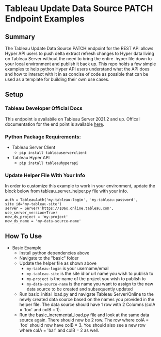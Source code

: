 # Tableau Update Data Source PATCH Endpoint Examples

## Summary

The Tableau Update Data Source PATCH endpoint for the REST API allows Hyper API users to push delta extract refresh changes to Hyper data living on Tableau Server without the need to bring the entire .hyper file down to your local environment and publish it back up. This repo
holds a few simple examples to help python Hyper API users understand what the API does and how to interact with it in as concise of 
code as possible that can be used as a template for building their own use cases.


## Setup

### Tableau Developer Official Docs
This endpoint is availabile on Tableau Server 2021.2 and up. Offical documentation for the end point is available [here](https://help.tableau.com/current/api/rest_api/en-us/REST/rest_api_how_to_update_data_to_hyper.htm).

### Python Package Requirements:
  - Tableau Server Client
    - `pip install tableauserverclient`
  - Tableau Hyper API
    - `pip install tableauhyperapi`
    
### Update Helper File With Your Info
In order to customize this example to work in your environment, 
update the block below from tableau_server_helper.py file with your info.

```python:
auth = TableauAuth('my-tableau-login', 'my-tableau-password', site_id='my-tableau-site')
server = Server('https://10ax.online.tableau.com', use_server_version=True)
new_ds_project = 'my-project'
new_ds_name = 'my-data-source-name'
```

## How To Use

- Basic Example
  - Install python dependencies above
  - Navigate to the "basic" folder
  - Update the helper file as shown above
    - `my-tableau-login` is your username/email
    - `my-tableau-site` is the site id or url name you wish to publish to
    - `my-project` is the name of the project you wish to publish to
    - `my-data-source-name` is the name you want to assign to the new data source to be created and subsequently updated
  - Run basic_initial_load.py and navigate Tableau Server/Online to the newly created data source based on the names you provided in the helper file. The data source should have 1 row with 2 Columns (colA = 'foo' and colB = 1).
  - Run the basic_incremental_load.py file and look at the same data source again. There should now be 2 row. The row where colA = 'foo' should now have colB = 3. You should also see a new row where colA = 'bar' and colB = 2 as well.
